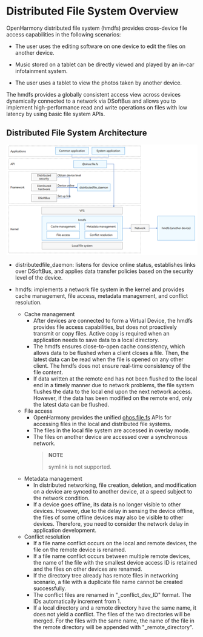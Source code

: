 # Distributed File System Overview

OpenHarmony distributed file system (hmdfs) provides cross-device file access capabilities in the following scenarios:

- The user uses the editing software on one device to edit the files on another device.

- Music stored on a tablet can be directly viewed and played by an in-car infotainment system.

- The user uses a tablet to view the photos taken by another device.

The hmdfs provides a globally consistent access view across devices dynamically connected to a network via DSoftBus and allows you to implement high-performance read and write operations on files with low latency by using basic file system APIs.

## Distributed File System Architecture

![Distributed File System Architecture](figures/distributed-file-system-architecture.png)

- distributedfile_daemon: listens for device online status, establishes links over DSoftBus, and applies data transfer policies based on the security level of the device.

- hmdfs: implements a network file system in the kernel and provides cache management, file access, metadata management, and conflict resolution.
  - Cache management
    - After devices are connected to form a Virtual Device, the hmdfs provides file access capabilities, but does not proactively transmit or copy files. Active copy is required when an application needs to save data to a local directory.
    - The hmdfs ensures close-to-open cache consistency, which allows data to be flushed when a client closes a file. Then, the latest data can be read when the file is opened on any other client. The hmdfs does not ensure real-time consistency of the file content.
    - If data written at the remote end has not been flushed to the local end in a timely manner due to network problems, the file system flushes the data to the local end upon the next network access. However, if the data has been modified on the remote end, only the latest data can be flushed.
  - File access
    - OpenHarmony provides the unified [ohos.file.fs](../reference/apis/js-apis-file-fs.md) APIs for accessing files in the local and distributed file systems.
    - The files in the local file system are accessed in overlay mode.
    - The files on another device are accessed over a synchronous network.
        > **NOTE**
        >
        > symlink is not supported.
  - Metadata management
    - In distributed networking, file creation, deletion, and modification on a device are synced to another device, at a speed subject to the network condition.
    - If a device goes offline, its data is no longer visible to other devices. However, due to the delay in sensing the device offline, the files of some offline devices may also be visible to other devices. Therefore, you need to consider the network delay in application development.
  - Conflict resolution
    - If a file name conflict occurs on the local and remote devices, the file on the remote device is renamed.
    - If a file name conflict occurs between multiple remote devices, the name of the file with the smallest device access ID is retained and the files on other devices are renamed.
    - If the directory tree already has remote files in networking scenario, a file with a duplicate file name cannot be created successfully.
    - The conflict files are renamed in "_conflict_dev_ID" format. The IDs automatically increment from 1.
    - If a local directory and a remote directory have the same name, it does not yield a conflict. The files of the two directories will be merged. For the files with the same name, the name of the file in the remote directory will be appended with "_remote_directory".
